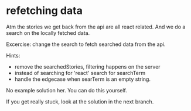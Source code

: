 # refetching data

Atm the stories we get back from the api are all react related. And we do a search on the locally fetched data.

Excercise: change the search to fetch searched data from the api.

Hints:

- remove the searchedStories, filtering happens on the server
- instead of searching for 'react' search for searchTerm
- handle the edgecase when searTerm is an empty string.

No example solution her. You can do this yourself.

If you get really stuck, look at the solution in the next branch.
